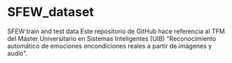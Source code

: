 # SFEW_dataset
SFEW train and test data
Este repositorio de GitHub hace referencia al TFM del Máster Universitario en Sistemas Inteligentes (UIB) "Reconocimiento automático de emociones encondiciones reales a partir de imágenes y audio".
